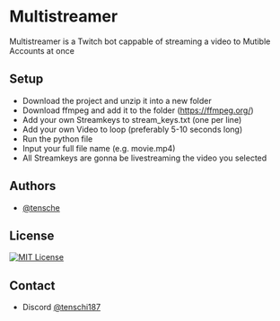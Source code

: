 # Multistreamer

Multistreamer is a Twitch bot cappable of streaming a video to Mutible Accounts at once



## Setup


- Download the project and unzip it into a new folder
- Download ffmpeg and add it to the folder (https://ffmpeg.org/)
- Add your own Streamkeys to stream_keys.txt (one per line)
- Add your own Video to loop (preferably 5-10 seconds long)
- Run the python file
- Input your full file name (e.g. movie.mp4)
- All Streamkeys are gonna be livestreaming the video you selected
## Authors

- [@tensche](https://www.github.com/tensche)


## License

[![MIT License](https://img.shields.io/badge/License-MIT-green.svg)](https://choosealicense.com/licenses/mit/)


## Contact
- Discord [@tenschi187](dsc.gg/siea)
